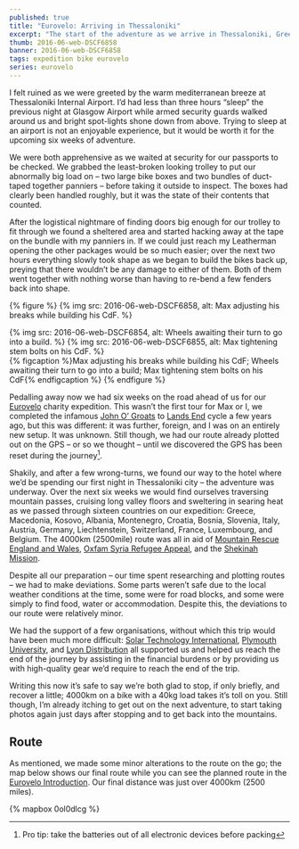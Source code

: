 ```yaml
---
published: true
title: "Eurovelo: Arriving in Thessaloniki"
excerpt: "The start of the adventure as we arrive in Thessaloniki, Greece and build the bikes before getting underway"
thumb: 2016-06-web-DSCF6858
banner: 2016-06-web-DSCF6858
tags: expedition bike eurovelo
series: eurovelo
---
```


I felt ruined as we were greeted by the warm mediterranean breeze at Thessaloniki Internal Airport. I’d had less than three hours “sleep” the previous night at Glasgow Airport while armed security guards walked around us and bright spot-lights shone down from above. Trying to sleep at an airport is not an enjoyable experience, but it would be worth it for the upcoming six weeks of adventure.

We were both apprehensive as we waited at security for our passports to be checked. We grabbed the least-broken looking trolley to put our abnormally big load on  – two large bike boxes and two bundles of duct-taped together panniers – before taking it outside to inspect. The boxes had clearly been handled roughly, but it was the state of their contents that counted.

After the logistical nightmare of finding doors big enough for our trolley to fit through we found a sheltered area and started hacking away at the tape on the bundle with my panniers in. If we could just reach my Leatherman opening the other packages would be so much easier; over the next two hours everything slowly took shape as we began to build the bikes back up, preying that there wouldn’t be any damage to either of them. Both of them went together with nothing worse than having to re-bend a few fenders back into shape.

{% figure %}
  {% img src: 2016-06-web-DSCF6858, alt: Max adjusting his breaks while building his CdF. %}
  <div class="row pair">
    {% img src: 2016-06-web-DSCF6854, alt: Wheels awaiting their turn to go into a build. %}
    {% img src: 2016-06-web-DSCF6855, alt: Max tightening stem bolts on his CdF.  %}
  </div>
  {% figcaption %}Max adjusting his breaks while building his CdF; Wheels awaiting their turn to go into a build; Max tightening stem bolts on his CdF{% endfigcaption %}
{% endfigure %}

Pedalling away now we had six weeks on the road ahead of us for our [Eurovelo](https://danielgroves.net/notebook/2016/04/eurovelo/ "Eurovelo Introduction") charity expedition. This wasn’t the first tour for Max or I, we completed the infamous [John O’ Groats](https://danielgroves.net/adventures-photography/2014/11/JOGLE/ "John O' Groats to Lands End Part One") to [Lands End](https://danielgroves.net/adventures-photography/2014/12/JOGLE-2/ "John O' Groats to Lands End Part Two") cycle a few years ago, but this was different: it was further, foreign, and I was on an entirely new setup. It was unknown. Still though, we had our route already plotted out on the GPS – or so we thought – until we discovered the GPS has been reset during the journey[^1].

Shakily, and after a few wrong-turns, we found our way to the hotel where we’d be spending our first night in Thessaloniki city – the adventure was underway. Over the next six weeks we would find ourselves traversing mountain passes, cruising long valley floors and sweltering in searing heat as we passed through sixteen countries on our expedition: Greece, Macedonia, Kosovo, Albania, Montenegro, Croatia, Bosnia, Slovenia, Italy, Austria, Germany, Liechtenstein, Switzerland, France, Luxembourg, and Belgium. The 4000km (2500mile) route was all in aid of [Mountain Rescue England and Wales](https://www.justgiving.com/Eurovelo16 "Donate to the Mountain Rescue"), [Oxfam Syria Refugee Appeal](https://www.justgiving.com/Eurovelo16a "Donate to Oxfam"), and the [Shekinah Mission](http://www.shekinahmission.co.uk/raising-money/ "Donate to the Shekinah Mission").

Despite all our preparation – our time spent researching and plotting routes – we had to make deviations. Some parts weren’t safe due to the local weather conditions at the time, some were for road blocks, and some were simply to find food, water or accommodation. Despite this, the deviations to our route were relatively minor.

We had the support of a few organisations, without which this trip would have been much more difficult: [Solar Technology International](http://solartechnology.co.uk "Solar Technology International"), [Plymouth University](http://plymouth.ac.uk "Plymouth University"), and [Lyon Distribution](http://lyon.co.uk/outdoor/ "Lyon Distribution") all supported us and helped us reach the end of the journey by assisting in the financial burdens or by providing us with high-quality gear we’d require to reach the end of the trip.

Writing this now it’s safe to say we’re both glad to stop, if only briefly, and recover a little; 4000km on a bike with a 40kg load takes it’s toll on you. Still though, I’m already itching to get out on the next adventure, to start taking photos again just days after stopping and to get back into the mountains.

## Route

As mentioned, we made some minor alterations to the route on the go; the map below shows our final route while you can see the planned route in the [Eurovelo Introduction](/notebook/2016/04/eurovelo/ "Eurovelo Introduction"). Our final distance was just over 4000km (2500 miles).

{% mapbox 0ol0dlcg %}

[^1]:	Pro tip: take the batteries out of all electronic devices before packing
